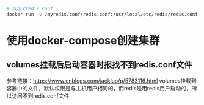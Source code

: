 ```bash
# 自定义redis.conf
docker run -v /myredis/conf/redis.conf:/usr/local/etc/redis/redis.conf --name myredis redis redis-server /usr/local/etc/redis/redis.conf
```


# 使用docker-compose创建集群
## volumes挂载后启动容器时报找不到redis.conf文件
参考链接：https://www.cnblogs.com/jackluo/p/5783116.html
volumes挂载到容器中的文件，默认权限是与主机用户相同的，而redis是用redis用户启动的，所以访问不到redis.conf文件

## 
